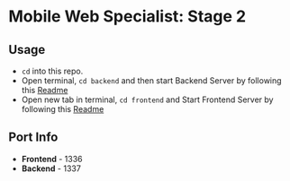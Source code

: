 # Mobile Web Specialist: Stage 2

## Usage

- `cd` into this repo.
- Open terminal, `cd backend` and then start Backend Server by following this [Readme](./backend/README.md)
- Open new tab in terminal, `cd frontend` and Start Frontend Server by following this [Readme](./frontend/README.md)

## Port Info

- **Frontend** - 1336
- **Backend** - 1337
